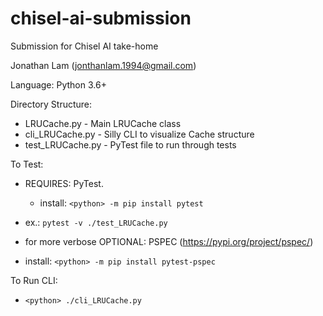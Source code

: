 # chisel-ai-submission
Submission for Chisel AI take-home

Jonathan Lam (jonthanlam.1994@gmail.com)

Language: Python 3.6+

Directory Structure:
 - LRUCache.py - Main LRUCache class
 - cli_LRUCache.py - Silly CLI to visualize Cache structure
 - test_LRUCache.py - PyTest file to run through tests

To Test:
 - REQUIRES: PyTest.
   - install: `<python> -m pip install pytest`
 - ex.: `pytest -v ./test_LRUCache.py`

 - for more verbose OPTIONAL: PSPEC (https://pypi.org/project/pspec/)
 -  install: `<python> -m pip install pytest-pspec`

To Run CLI:
 - `<python> ./cli_LRUCache.py`
